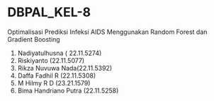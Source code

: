 # DBPAL_KEL-8
Optimalisasi Prediksi Infeksi AIDS Menggunakan Random Forest dan Gradient Boosting
1. Nadiyatulhusna ( 22.11.5274)
2. Riskiyanto (22.11.5077)
3. Rikza Nuvuwa Nada(22.11.5392)
4. Daffa Fadhil R (22.11.5308)
5. M Hilmy R D (23.21.1579)
6. Bima Handriano Putra (22.11.5258)
